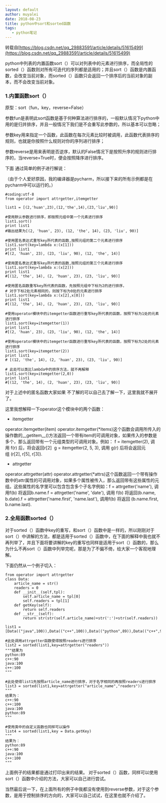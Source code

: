 ```yaml
---
layout: default
author: muyalei
date: 2018-08-23
title: python中sort和sorted函数
tags:
   - python笔记
---
```


转载自[https://blog.csdn.net/qq_29883591/article/details/51615499](https://blog.csdn.net/qq_29883591/article/details/51615499) 

python中列表的内置函数sort（）可以对列表中的元素进行排序，而全局性的sorted（）函数则对所有可迭代的序列都是适用的；并且sort（）函数是内置函数，会改变当前对象，而sorted（）函数只会返回一个排序后的当前对象的副本，而不会改变当前对象。

### 1.内置函数sort（）

原型：sort（fun，key，reverse=False）

参数fun是表明此sort函数是基于何种算法进行排序的，一般默认情况下python中用的是归并排序，并且一般情况下我们是不会重写此参数的，所以基本可以忽略；

参数key用来指定一个函数，此函数在每次元素比较时被调用，此函数代表排序的规则，也就是你按照什么规则对你的序列进行排序；

参数reverse是用来表明是否逆序，默认的False情况下是按照升序的规则进行排序的，当reverse=True时，便会按照降序进行排序。

下面 通过简单的例子进行解说：

（由于个人爱好原因，我的编译器是pycharm，所以接下来的所有示例都是在pycharm中可以运行的。）
```
#coding:utf-8
from operator import attrgetter,itemgetter
 
list1 = [(2,'huan',23),(12,'the',14),(23,'liu',90)]
 
#使用默认参数进行排序，即按照元组中第一个元素进行排序
list1.sort()
print list1
#输出结果为[(2, 'huan', 23), (12, 'the', 14), (23, 'liu', 90)]
 
#使用匿名表达式重写key所代表的函数,按照元组的第二个元素进行排序
list1.sort(key=lambda x:(x[1]))
print list1
#[(2, 'huan', 23), (23, 'liu', 90), (12, 'the', 14)]
 
#使用匿名表达式重写key所代表的函数,按照元组的第三个元素进行排序
list1.sort(key=lambda x:(x[2]))
print list1
#[(12, 'the', 14), (2, 'huan', 23), (23, 'liu', 90)]
 
#使用匿名函数重写key所代表的函数，先按照元组中下标为2的进行排序，
# 对于下标2处元素相同的，则按下标为0处的元素进行排序
list1.sort(key=lambda x:(x[2],x[0]))
print list1
#[(12, 'the', 14), (2, 'huan', 23), (23, 'liu', 90)]
 
#使用operator模块中的itemgetter函数进行重写key所代表的函数，按照下标为1处的元素进行排序
list1.sort(key=itemgetter(1))
print list1
#[(2, 'huan', 23), (23, 'liu', 90), (12, 'the', 14)]
 
#使用operator模块中的itemgetter函数进行重写key所代表的函数，按照下标为2处的元素进行排序
list1.sort(key=itemgetter(2))
print list1
# [(12, 'the', 14), (2, 'huan', 23), (23, 'liu', 90)]
 
# 此处可以类比lambda中的排序方法，就不再解释
list1.sort(key=itemgetter(2,0))
print list1
#[(12, 'the', 14), (2, 'huan', 23), (23, 'liu', 90)]
```

对于上述中的匿名函数大家如果 不了解的可以自己去了解一下，这里我就不展开了。

这里我想解释一下operator这个模块中的两个函数：

- itemgetter

operator.itemgetter(item) operator.itemgetter(*items)这个函数会调用所传入的操作数的__getitem__()方法返回一个带有item的可调用对象，如果传入的参数是多个，那么返回带有一个元组类型的可调用对象。例如： f = itemgetter(2), 调用 f(r) 后，将会返回r[2]  g = itemgetter(2, 5, 3), 调用 g(r) 后将会返回元组 (r[2], r[5], r[3]). 
- attrgetter

operator.attrgetter(attr) operator.attrgetter(*attrs)这个函数返回一个带有操作数中的attr属性的可调用对象，如果多个属性被传入，那么返回带有这些属性的元组。这些属性的名字里可以包含包含多个子名字例如：f = attrgetter('name'), 调用f(b) 将返回b.name.f = attrgetter('name', 'date'), 调用 f(b) 将返回(b.name, b.date).f = attrgetter('name.first', 'name.last'), 调用f(b) 将返回 (b.name.first, b.name.last). 


### 2.全局函数sorted（）

对于sorted（）函数中key的重写，和sort（）函数中是一样的，所以刚刚对于sort（）中讲解的方法，都是适用于sorted（）函数中，在下面的解释中我也就不再列举了，并且下面将要讲解的key的重写也同样是适用于sort（）函数的，那么为什么不再sort（）函数中列举完呢，那是为了不偏不倚，给大家一个客观地理解。

下面仍然从一个例子切入：
```
from operator import attrgetter
class Data:
    article_name = str()
    readers = 0
    def __init__(self,tpl):
        self.article_name = tpl[0]
        self.readers = tpl[1]
    def getKey(self):
        return self.readers
    def __str__(self):
        return str(str(self.article_name)+str(':')+str(self.readers))
 
list1 = [Data(("java",100)),Data(("c++",100)),Data(("python",89)),Data(("c++",90))]
 
#此处调用attrgetter函数使得按照readers进行排序
list2 = sorted(list1,key=attrgetter("readers"))
"""结果为
python:89
c++:90
java:100
c++:100
"""
 
#此处使得list1先按照article_name进行排序，对于名字相同的再按照readers进行排序
list3 = sorted(list1,key=attrgetter("article_name","readers"))
"""
结果为：
c++:90
c++:100
java:100
python:89
"""
 
#使用类中的自定义函数也同样可以操作
list4 = sorted(list1,key = Data.getKey)
"""
结果为：
python:89
c++:90
java:100
c++:100
"""
```

上面例子的结果都是通过打印出来的结果。
对于sorted（）函数，同样可以使用sort（）函数中介绍的方法，大家可以自己进行尝试。

当然最后说一下，在上面所有的例子中我都没有使用到reverse参数，对于这个参数，是用于控制排序的方向的，大家可以自己试试，在这里也就不介绍了。
